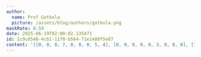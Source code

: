 ```yaml
---
author:
  name: Prof Gotkola
  picture: /assets/blog/authors/gotkola.png
maskRate: 0.59
date: 2025-06-19T02:00:02.135471
id: 1c9c8540-4cb1-11f0-b564-71e1480f5e87
content: '[[0, 0, 0, 7, 0, 0, 0, 5, 4], [0, 0, 0, 0, 0, 3, 0, 0, 0], [7, 0, 4, 0, 0, 0, 0, 0, 2], [4, 0, 9, 0, 3, 0, 0, 0, 5], [1, 0, 3, 5, 9, 0, 8, 2, 0], [2, 0, 0, 0, 8, 0, 9, 0, 0], [0, 0, 0, 2, 7, 9, 0, 3, 8], [0, 2, 8, 3, 0, 1, 5, 0, 0], [3, 0, 0, 0, 5, 6, 0, 0, 1]]'
---
```

